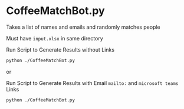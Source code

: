 # CoffeeMatchBot.py
Takes a list of names and emails and randomly matches people

Must have `input.xlsx` in same directory

Run Script to Generate Results without Links
```bash
python ./CoffeeMatchBot.py
```

or

Run Script to Generate Results with Email `mailto:` and `microsoft teams` Links
```bash
python ./CoffeeMatchBot.py
```